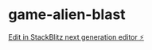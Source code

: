 # game-alien-blast

[Edit in StackBlitz next generation editor ⚡️](https://stackblitz.com/~/github.com/vegalaxy/game-alien-blast)